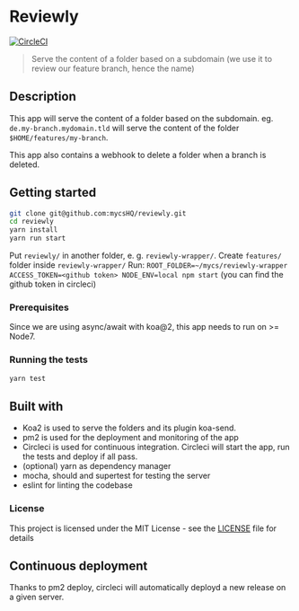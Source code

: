 # Reviewly

[![CircleCI](https://img.shields.io/circleci/project/github/mycsHQ/reviewly.svg?style=flat-square)](https://circleci.com/gh/mycsHQ/reviewly)

> Serve the content of a folder based on a subdomain (we use it to review our feature branch, hence the name)

## Description

This app will serve the content of a folder based on the subdomain.
eg. `de.my-branch.mydomain.tld` will serve the content of the folder `$HOME/features/my-branch`.

This app also contains a webhook to delete a folder when a branch is deleted.

## Getting started

```bash
git clone git@github.com:mycsHQ/reviewly.git
cd reviewly
yarn install
yarn run start
```

Put `reviewly/` in another folder, e. g. `reviewly-wrapper/`.
Create `features/` folder inside `reviewly-wrapper/`
Run: `ROOT_FOLDER=~/mycs/reviewly-wrapper ACCESS_TOKEN=<github token> NODE_ENV=local npm start`
(you can find the github token in circleci)

### Prerequisites

Since we are using async/await with koa@2, this app needs to run on >= Node7.

### Running the tests

```bash
yarn test
```

## Built with

- Koa2 is used to serve the folders and its plugin koa-send.
- pm2 is used for the deployment and monitoring of the app
- Circleci is used for continuous integration. Circleci will start the app, run the tests and deploy if all pass.
- (optional) yarn as dependency manager
- mocha, should and supertest for testing the server
- eslint for linting the codebase

### License

This project is licensed under the MIT License - see the [LICENSE](LICENSE) file for details


## Continuous deployment

Thanks to pm2 deploy, circleci will automatically deployd a new release on a given server.